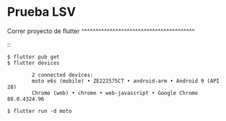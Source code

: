 Prueba LSV
========

Correr proyecto de flutter
^^^^^^^^^^^^^^^^^^^^^^^^^^^^^^^^^^^^^^^^

::

    $ flutter pub get
    $ flutter devices

            2 connected devices:
            moto e6s (mobile) • ZE222575CT • android-arm • Android 9 (API 28)
            Chrome (web) • chrome • web-javascript • Google Chrome 88.0.4324.96
            
    $ flutter run -d moto